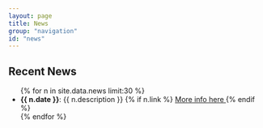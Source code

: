 ```yaml
---
layout: page
title: News
group: "navigation"
id: "news"
---
```

## Recent News
<ul>
{% for n in site.data.news limit:30 %}
  <li>
   <span><b>{{ n.date }}</b></span>: {{ n.description }}
   {% if n.link %} <a href=' {{ n.link }} '> More info here </a> {% endif %}
  </li>
{% endfor %}
</ul>
